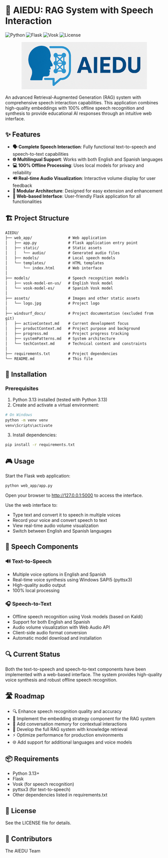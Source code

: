 # 🧠 AIEDU: RAG System with Speech Interaction
![Python](https://img.shields.io/badge/Python-3.13-blue)
![Flask](https://img.shields.io/badge/Flask-Latest-green)
![Vosk](https://img.shields.io/badge/Vosk-Latest-orange)
![License](https://img.shields.io/badge/License-MIT-lightgrey)

<p align="center">
  <img src="assets/logo.jpg" alt="AIEDU Logo" width="400">
</p>

An advanced Retrieval-Augmented Generation (RAG) system with comprehensive speech interaction capabilities. This application combines high-quality embeddings with 100% offline speech recognition and synthesis to provide educational AI responses through an intuitive web interface.

## ✨ Features

- **🗣️ Complete Speech Interaction**: Fully functional text-to-speech and speech-to-text capabilities
- **🌐 Multilingual Support**: Works with both English and Spanish languages
- **💻 100% Offline Processing**: Uses local models for privacy and reliability
- **🔊 Real-time Audio Visualization**: Interactive volume display for user feedback
- **🧩 Modular Architecture**: Designed for easy extension and enhancement
- **🌟 Web-based Interface**: User-friendly Flask application for all functionalities

## 🏗️ Project Structure

```text
AIEDU/
├── web_app/                # Web application
│   ├── app.py              # Flask application entry point
│   ├── static/             # Static assets
│   │   └── audio/          # Generated audio files
│   ├── models/             # Local speech models
│   └── templates/          # HTML templates
│       └── index.html      # Web interface
│
├── models/                 # Speech recognition models
│   ├── vosk-model-en-us/   # English Vosk model
│   └── vosk-model-es/      # Spanish Vosk model
│
├── assets/                 # Images and other static assets
│   └── logo.jpg            # Project logo
│
├── windsurf_docs/          # Project documentation (excluded from git)
│   ├── activeContext.md    # Current development focus
│   ├── productContext.md   # Project purpose and background
│   ├── progress.md         # Project progress tracking
│   ├── systemPatterns.md   # System architecture
│   └── techContext.md      # Technical context and constraints
│
├── requirements.txt        # Project dependencies
└── README.md               # This file
```

## 🚀 Installation

### Prerequisites

1. Python 3.13 installed (tested with Python 3.13)
2. Create and activate a virtual environment:

```bash
# On Windows
python -m venv venv
venv\Scripts\activate
```

3. Install dependencies:

```bash
pip install -r requirements.txt
```

## 🎮 Usage

Start the Flask web application:

```bash
python web_app/app.py
```

Open your browser to http://127.0.0.1:5000 to access the interface.

Use the web interface to:
- Type text and convert it to speech in multiple voices
- Record your voice and convert speech to text
- View real-time audio volume visualization
- Switch between English and Spanish languages

## 🎤 Speech Components

### 🔊 Text-to-Speech
- Multiple voice options in English and Spanish
- Real-time voice synthesis using Windows SAPI5 (pyttsx3)
- High-quality audio output
- 100% local processing

### 🎧 Speech-to-Text
- Offline speech recognition using Vosk models (based on Kaldi)
- Support for both English and Spanish
- Audio volume visualization with Web Audio API
- Client-side audio format conversion
- Automatic model download and installation

## 🔍 Current Status

Both the text-to-speech and speech-to-text components have been implemented with a web-based interface. The system provides high-quality voice synthesis and robust offline speech recognition.

## 🛣️ Roadmap

- 🔍 Enhance speech recognition quality and accuracy
- 🧩 Implement the embedding strategy component for the RAG system
- 💾 Add conversation memory for contextual interactions
- 🧠 Develop the full RAG system with knowledge retrieval
- ⚡ Optimize performance for production environments
- 🌐 Add support for additional languages and voice models

## 📦 Requirements

- Python 3.13+
- Flask
- Vosk (for speech recognition)
- pyttsx3 (for text-to-speech)
- Other dependencies listed in requirements.txt

## 📄 License

See the LICENSE file for details.

## 👥 Contributors

The AIEDU Team